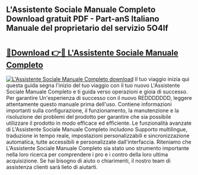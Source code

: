 ## L'Assistente Sociale Manuale Completo Download gratuit PDF - Part-anS Italiano Manuale del proprietario del servizio 5O4If

# <h2><a href="http://dfg0l0.blite.top/?on=L%27Assistente+Sociale+Manuale+Completo">🔗Download 👉🔴 L'Assistente Sociale Manuale Completo</a></h2>

[![L'Assistente Sociale Manuale Completo download](https://i.imgur.com/lujVjoI.png)](http://dfg0l0.blite.top/?on=L%27Assistente+Sociale+Manuale+Completo)
Il tuo viaggio inizia qui questa guida segna l'inizio del tuo viaggio con il tuo nuovo L'Assistente Sociale Manuale Completo e ti guida verso operazioni e gioia di successo. Per garantire Un'esperienza di successo con il nuovo REDDDDDDD, leggere attentamente questo manuale prima dell'uso. Contiene informazioni importanti sulla configurazione, il funzionamento, la manutenzione e la risoluzione dei problemi del prodotto per garantire che sia possibile utilizzare il prodotto in modo efficace ed efficiente. Le funzionalità avanzate di L'Assistente Sociale Manuale Completo includono Supporto multilingue, traduzione in tempo reale, impostazioni personalizzabili e sincronizzazione automatica, tutte accessibili e personalizzate dall'interfaccia. Riteniamo che L'Assistente Sociale Manuale Completo sia stato uno strumento importante nella loro ricerca per comprendere i pro e i contro della loro ultima acquisizione. Se hai bisogno di aiuto o chiarimenti, il nostro team di assistenza clienti sarà lieto di aiutarti.
